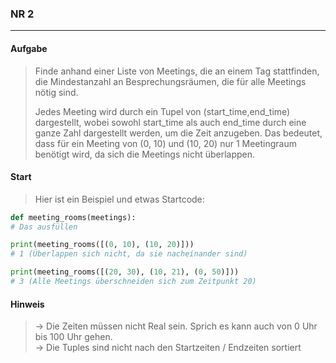 ### NR 2

---

#### Aufgabe
> Finde anhand einer Liste von Meetings, die an einem Tag stattfinden, die Mindestanzahl an Besprechungsräumen, die für alle Meetings nötig sind.
> 
> Jedes Meeting wird durch ein Tupel von (start_time,end_time) dargestellt, wobei sowohl start_time als auch end_time durch eine ganze Zahl dargestellt werden, um die Zeit anzugeben. Das bedeutet, dass für ein Meeting von (0, 10) und (10, 20) nur 1 Meetingraum benötigt wird, da sich die Meetings nicht überlappen.


#### Start
> Hier ist ein Beispiel und etwas Startcode:

```py
def meeting_rooms(meetings):
# Das ausfüllen

print(meeting_rooms([(0, 10), (10, 20)]))
# 1 (Überlappen sich nicht, da sie nacheinander sind)

print(meeting_rooms([(20, 30), (10, 21), (0, 50)]))
# 3 (Alle Meetings überschneiden sich zum Zeitpunkt 20)
```


#### Hinweis
> -> Die Zeiten müssen nicht Real sein. Sprich es kann auch von 0 Uhr bis 100 Uhr gehen.<br>
> -> Die Tuples sind nicht nach den Startzeiten / Endzeiten sortiert<br>